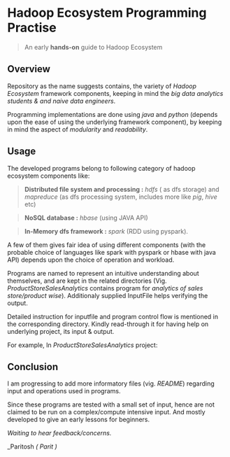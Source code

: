 # Hadoop Ecosystem Programming Practise
> An early **hands-on** guide to Hadoop Ecosystem  

## Overview

Repository as the name suggests contains, the variety of *Hadoop Ecosystem* framework components, keeping in mind the *big data analytics students & and naive data engineers*. 

Programming implementations are done using *java* and *python* (depends upon the ease of using the underlying framework component), by keeping in mind the aspect of *modularity* and *readability*.

## Usage

The developed programs belong to following category of hadoop ecosystem components like:

> **Distributed file system and processing :** *hdfs* ( as dfs storage) and *mapreduce* (as dfs processing system, includes more like *pig*, *hive* etc)

> **NoSQL database :** *hbase* (using JAVA API)

> **In-Memory dfs framework :** *spark* (RDD using pyspark). 

A few of them gives fair idea of using different components (with the probable choice of languages like spark with pyspark or hbase with java API) depends upon the choice of operation and workload.

Programs are named to represent an intuitive understanding about themselves, and are kept in the related directories (Vig. *ProductStoreSalesAnalytics* contains program for *analytics of sales store/product wise*). Additionaly supplied InputFile helps verifying the output. 

Detailed instruction for inputfile and program control flow is mentioned in the corresponding directory. Kindly read-through it for having help on underlying project, its input & output. 

For example, In *ProductStoreSalesAnalytics* project:



## Conclusion

I am progressing to add more informatory files (vig. *README*) regarding input and operations used in programs. 

Since these programs are tested with a small set of input, hence are not claimed to be run on a complex/compute intensive input. And mostly developed to give an early lessons for beginners.


*Waiting to hear feedback/concerns.*
 
 
_Paritosh *( Parit )*

